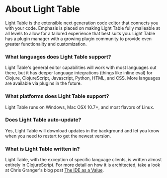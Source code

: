 # About Light Table

Light Table is the extensible next generation code editor that connects you with your code. Emphasis is placed on making Light Table fully malleable at all levels to allow for a tailored experience that best suits you. Light Table has a plugin manager with a growing plugin community to provide even greater functionality and customization. 

### What languages does Light Table support?

Light Table's general editor capabilities will work with most languages out there, but it has deeper language integrations (things like inline eval) for Clojure, ClojureScript, Javascript, Python, HTML, and CSS. More languages are available via plugins in the future.

### What platforms does Light Table support?

Light Table runs on Windows, Mac OSX 10.7+, and most flavors of Linux.

### Does Light Table auto-update?

Yes, Light Table will download updates in the background and let you know when you need to restart to get the newest version.

### What is Light Table written in?

Light Table, with the exception of specific language clients, is written almost entirely in ClojureScript. For more detail on how it is architected, take a look at Chris Granger's blog post [The IDE as a Value](http://www.chris-granger.com/2013/01/24/the-ide-as-data/).
